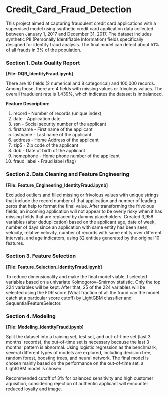 # Credit_Card_Fraud_Detection
This project aimed at capturing fraudulent credit card applications with a supervised model using synthetic credit card application data collected between January 1, 2017 and December 31, 2017. The dataset includes synthetic PII (Personally Identifiable Information) fields specifically designed for identity fraud analysis. The final model can detect about 51% of all frauds in 3% of the population.

### Section 1. Data Quality Report
<b>\[File: DQR_IdentityFraud.ipynb\]</b>

There are 10 fields (2 numerical and 8 categorical) and 100,000 records. Among those, there are 4 fields with missing values or frivolous values. The overall fraudulent rate is 1.439%, which indicates the dataset is imbalanced. 

<b> Feature Description:</b>
1. record - Number of records (unique index)
2. date -  Application date
3. ssn - Social security number of the applicant
4. firstname - First name of the applicant
5. lastname - Last name of the applicant
6. address - Home Address of the applicant
7. zip5 - Zip code of the applicant
8. dob - Date of birth of the applicant
9. homephone - Home phone number of the applicant
10. fraud_label - Fraud label (flag)

### Section 2. Data Cleaning and Feature Engineering 
<b>\[File: Feature_Engineering_IdentityFraud.ipynb]</b>

Excluded outliers and filled missing or frivolous values with unique strings that include the record number of that application and number of leading zeros that help to format the final value. After transforming the frivolous fields, an incoming application will not appear to be overly risky when it has missing fields that are replaced by dummy placeholders. Created 3,958 variables (after deduplication) based on the applicant age, date of week,  number of days since an application with same entity has been seen, velocity, relative velovity, number of records with same entity over different intervals, and age indicators, using 32 entities generated by the original 10 features.

### Section 3. Feature Selection
<b>\[File: Feature_Selection_IdentityFraud.ipynb\]</b>

To reduce dimensionality and make the final model viable, I selected variables based on a univariate Kolmogorov–Smirnov statistic. Only the top 224 variables will be kept. After that, 25 of the 224 variables will be selected using the FDR score (What fraction of all the fraud can the model catch at a particular score cutoff) by LightGBM classifier and SequentialFeatureSelector.

### Section 4. Modeling
<b>\[File: Modeling_IdentityFraud.ipynb\]</b>

Split the dataset into a training set, test set, and out-of-time set (last 3 months' records), the out-of-time set is necessary because the last 3 months' pattern is abnormal. Using logistic regression as the benchmark, several different types of models are explored, including decision tree, random forest, boosting trees, and neural network. The final model is chosen mainly based on the performance on the out-of-time set, a LightGBM model is chosen. 

Recommended cutoff of 3% for balanced sensitivity and high customer aquisition, considering rejection of authentic applicant will encounter reduced loyalty and image.


